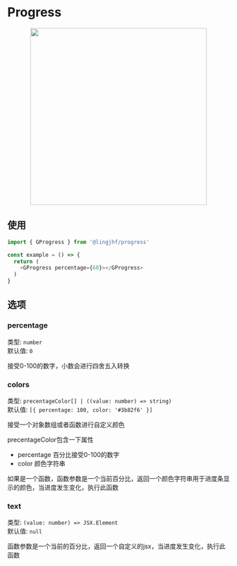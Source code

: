 # Progress

<p align="center">
<img src="https://raw.githubusercontent.com/lingjhf/guava/master/images/progress/progress.png" style="width:400px;" />
</p>

## 使用

```js
import { GProgress } from '@lingjhf/progress'

const example = () => {
  return (
    <GProgress percentage={60}></GProgress>
  )
}

 ```

## 选项

### percentage

类型: `number`<br>
默认值: `0`

接受0-100的数字，小数会进行四舍五入转换

### colors

类型: `precentageColor[] | ((value: number) => string)`<br>
默认值: `[{ percentage: 100, color: '#3b82f6' }]`

接受一个对象数组或者函数进行自定义颜色

precentageColor包含一下属性

- percentage 百分比接受0-100的数字
- color 颜色字符串

如果是一个函数，函数参数是一个当前百分比，返回一个颜色字符串用于进度条显示的颜色，当进度发生变化，执行此函数

### text

类型: `(value: number) => JSX.Element`<br>
默认值: `null`

函数参数是一个当前的百分比，返回一个自定义的jsx，当进度发生变化，执行此函数

